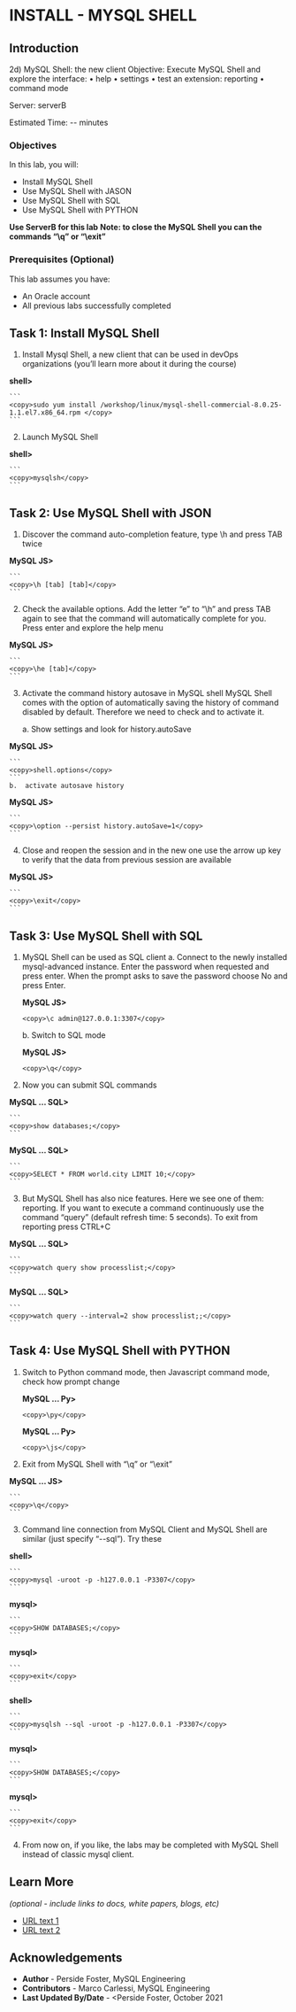 # INSTALL - MYSQL SHELL

## Introduction

2d) MySQL Shell: the new client
Objective: Execute MySQL Shell and explore the interface: 
•	help
•	settings
•	test an extension: reporting
•	command mode

Server: serverB

Estimated Time: -- minutes



### Objectives

In this lab, you will:
* Install MySQL Shell
* Use MySQL Shell with JASON
* Use MySQL Shell with SQL
* Use MySQL Shell with PYTHON

**Use ServerB for this lab**
**Note: to close the MySQL Shell you can the commands “\q” or “\exit”**

### Prerequisites (Optional)


This lab assumes you have:
* An Oracle account
* All previous labs successfully completed


## Task 1: Install MySQL Shell
1.	Install Mysql Shell, a new client that can be used in devOps organizations (you’ll learn more about it during the course)

   **shell>** 

    ```
    <copy>sudo yum install /workshop/linux/mysql-shell-commercial-8.0.25-1.1.el7.x86_64.rpm </copy>
    ```
2.	Launch MySQL Shell

   **shell>** 

    ```
    <copy>mysqlsh</copy>
    ```
## Task 2: Use MySQL Shell with JSON
1.	Discover the command auto-completion feature, type \h and press TAB twice 

   **MySQL JS>** 

    ```
    <copy>\h [tab] [tab]</copy>
    ```
2.	Check the available options. Add the letter “e” to “\h” and press TAB again to see that the command will automatically complete for you. Press enter and explore the help menu

   **MySQL JS>** 

    ```
    <copy>\he [tab]</copy>
    ```
3.	Activate the command history autosave in MySQL shell
MySQL Shell comes with the option of automatically saving the history of command disabled by default. Therefore we need to check and to activate it.
	
	a.	Show settings and look for history.autoSave

   **MySQL JS>** 

    ```
    <copy>shell.options</copy>
    ```
	b.	activate autosave history

   **MySQL JS>** 

    ```
    <copy>\option --persist history.autoSave=1</copy>
    ```
4.	Close and reopen the session and in the new one use the arrow up key to verify that the data from previous session are available
   
   **MySQL JS>** 

    ```
    <copy>\exit</copy>
    ```

## Task 3: Use MySQL Shell with SQL
1.	MySQL Shell can be used as SQL client
	a.	Connect to the newly installed mysql-advanced instance. Enter the password when requested and press enter. When the prompt asks to save the password choose No and press Enter.
   		
	**MySQL JS>** 

    ```
    <copy>\c admin@127.0.0.1:3307</copy>
    ```
	b.	Switch to SQL mode

    **MySQL JS>** 

    ```
    <copy>\q</copy>
    ```
2.	Now you can submit SQL commands

   **MySQL … SQL>** 

    ```
    <copy>show databases;</copy>
    ```

   **MySQL … SQL>** 

    ```
    <copy>SELECT * FROM world.city LIMIT 10;</copy>
    ```

3.	But MySQL Shell has also nice features. Here we see one of them: reporting.
If you want to execute a command continuously use the command “query” (default refresh time: 5 seconds). 
To exit from reporting press CTRL+C


   **MySQL … SQL>** 

    ```
    <copy>watch query show processlist;</copy>
    ```

   **MySQL … SQL>** 

    ```
    <copy>watch query --interval=2 show processlist;;</copy>
    ```

## Task 4: Use MySQL Shell with PYTHON
1.	Switch to Python command mode, then Javascript command mode, check how prompt change

	**MySQL … Py>** 

    ```
    <copy>\py</copy>
    ```   
	**MySQL … Py>** 

    ```
    <copy>\js</copy>
    ```
2.	Exit from MySQL Shell with “\q” or “\exit”

   **MySQL … JS>** 

    ```
    <copy>\q</copy>
    ```
3.	Command line connection from MySQL Client and MySQL Shell are similar (just specify  “--sql”). Try these

   **shell>** 

    ```
    <copy>mysql -uroot -p -h127.0.0.1 -P3307</copy>
    ```

   **mysql>** 

    ```
    <copy>SHOW DATABASES;</copy>
    ```
   **mysql>** 

    ```
    <copy>exit</copy>
    ```
   **shell>** 

    ```
    <copy>mysqlsh --sql -uroot -p -h127.0.0.1 -P3307</copy>
    ```
 
   **mysql>** 

    ```
    <copy>SHOW DATABASES;</copy>
    ```
   **mysql>** 

    ```
    <copy>exit</copy>
    ```

4.	From now on, if you like, the labs may be completed with MySQL Shell instead of classic mysql client.


## Learn More

*(optional - include links to docs, white papers, blogs, etc)*

* [URL text 1](http://docs.oracle.com)
* [URL text 2](http://docs.oracle.com)

## Acknowledgements
* **Author** - Perside Foster, MySQL Engineering
* **Contributors** -  Marco Carlessi, MySQL Engineering
* **Last Updated By/Date** - <Perside Foster, October 2021

